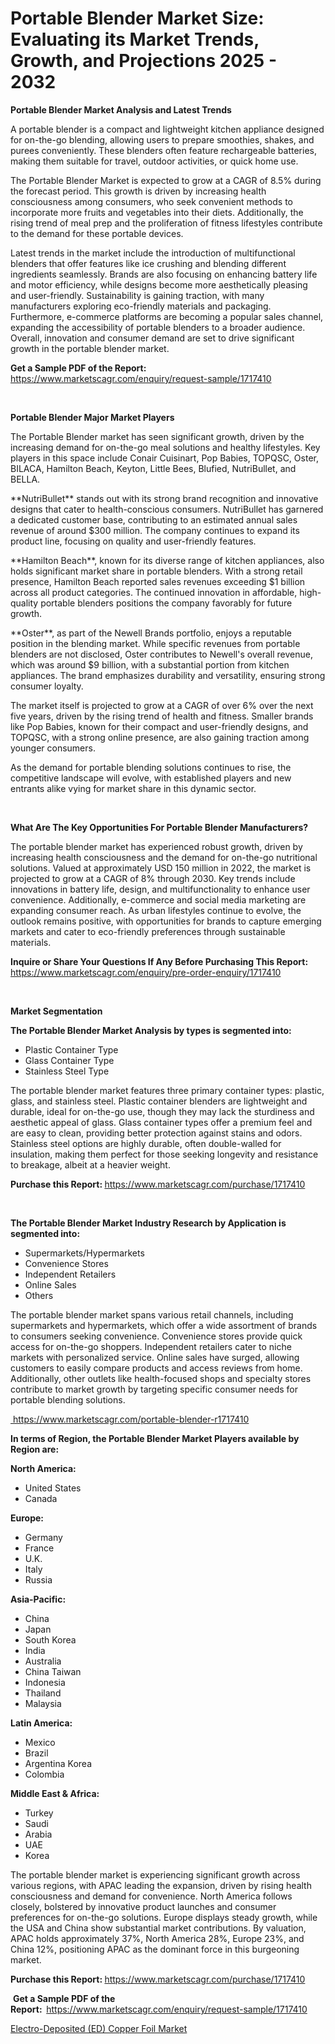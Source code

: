<p><h1>Portable Blender Market Size: Evaluating its Market Trends, Growth, and Projections 2025 - 2032</h1></p><p><strong>Portable Blender Market Analysis and Latest Trends</strong></p>
<p><p>A portable blender is a compact and lightweight kitchen appliance designed for on-the-go blending, allowing users to prepare smoothies, shakes, and purees conveniently. These blenders often feature rechargeable batteries, making them suitable for travel, outdoor activities, or quick home use.</p><p>The Portable Blender Market is expected to grow at a CAGR of 8.5% during the forecast period. This growth is driven by increasing health consciousness among consumers, who seek convenient methods to incorporate more fruits and vegetables into their diets. Additionally, the rising trend of meal prep and the proliferation of fitness lifestyles contribute to the demand for these portable devices.</p><p>Latest trends in the market include the introduction of multifunctional blenders that offer features like ice crushing and blending different ingredients seamlessly. Brands are also focusing on enhancing battery life and motor efficiency, while designs become more aesthetically pleasing and user-friendly. Sustainability is gaining traction, with many manufacturers exploring eco-friendly materials and packaging. Furthermore, e-commerce platforms are becoming a popular sales channel, expanding the accessibility of portable blenders to a broader audience. Overall, innovation and consumer demand are set to drive significant growth in the portable blender market.</p></p>
<p><strong>Get a Sample PDF of the Report:&nbsp;</strong> <a href="https://www.marketscagr.com/enquiry/request-sample/1717410?utm_campaign=3298&utm_medium=2&utm_source=Github&utm_content=ia&utm_term=05032025&utm_id=portable-blender">https://www.marketscagr.com/enquiry/request-sample/1717410</a></p>
<p>&nbsp;</p>
<p><strong>Portable Blender Major Market Players</strong></p>
<p><p>The Portable Blender market has seen significant growth, driven by the increasing demand for on-the-go meal solutions and healthy lifestyles. Key players in this space include Conair Cuisinart, Pop Babies, TOPQSC, Oster, BILACA, Hamilton Beach, Keyton, Little Bees, Blufied, NutriBullet, and BELLA.</p><p>**NutriBullet** stands out with its strong brand recognition and innovative designs that cater to health-conscious consumers. NutriBullet has garnered a dedicated customer base, contributing to an estimated annual sales revenue of around $300 million. The company continues to expand its product line, focusing on quality and user-friendly features.</p><p>**Hamilton Beach**, known for its diverse range of kitchen appliances, also holds significant market share in portable blenders. With a strong retail presence, Hamilton Beach reported sales revenues exceeding $1 billion across all product categories. The continued innovation in affordable, high-quality portable blenders positions the company favorably for future growth.</p><p>**Oster**, as part of the Newell Brands portfolio, enjoys a reputable position in the blending market. While specific revenues from portable blenders are not disclosed, Oster contributes to Newell's overall revenue, which was around $9 billion, with a substantial portion from kitchen appliances. The brand emphasizes durability and versatility, ensuring strong consumer loyalty.</p><p>The market itself is projected to grow at a CAGR of over 6% over the next five years, driven by the rising trend of health and fitness. Smaller brands like Pop Babies, known for their compact and user-friendly designs, and TOPQSC, with a strong online presence, are also gaining traction among younger consumers. </p><p>As the demand for portable blending solutions continues to rise, the competitive landscape will evolve, with established players and new entrants alike vying for market share in this dynamic sector.</p></p>
<p>&nbsp;</p>
<p><strong>What Are The Key Opportunities For Portable Blender Manufacturers?</strong></p>
<p><p>The portable blender market has experienced robust growth, driven by increasing health consciousness and the demand for on-the-go nutritional solutions. Valued at approximately USD 150 million in 2022, the market is projected to grow at a CAGR of 8% through 2030. Key trends include innovations in battery life, design, and multifunctionality to enhance user convenience. Additionally, e-commerce and social media marketing are expanding consumer reach. As urban lifestyles continue to evolve, the outlook remains positive, with opportunities for brands to capture emerging markets and cater to eco-friendly preferences through sustainable materials.</p></p>
<p><strong>Inquire or Share Your Questions If Any Before Purchasing This Report:</strong> <a href="https://www.marketscagr.com/enquiry/pre-order-enquiry/1717410?utm_campaign=3298&utm_medium=2&utm_source=Github&utm_content=ia&utm_term=05032025&utm_id=portable-blender">https://www.marketscagr.com/enquiry/pre-order-enquiry/1717410</a></p>
<p>&nbsp;</p>
<p><strong>Market Segmentation</strong></p>
<p><strong>The Portable Blender Market Analysis by types is segmented into:</strong></p>
<p><ul><li>Plastic Container Type</li><li>Glass Container Type</li><li>Stainless Steel Type</li></ul></p>
<p><p>The portable blender market features three primary container types: plastic, glass, and stainless steel. Plastic container blenders are lightweight and durable, ideal for on-the-go use, though they may lack the sturdiness and aesthetic appeal of glass. Glass container types offer a premium feel and are easy to clean, providing better protection against stains and odors. Stainless steel options are highly durable, often double-walled for insulation, making them perfect for those seeking longevity and resistance to breakage, albeit at a heavier weight.</p></p>
<p><strong>Purchase this Report:&nbsp;</strong><a href="https://www.marketscagr.com/purchase/1717410?utm_campaign=3298&utm_medium=2&utm_source=Github&utm_content=ia&utm_term=05032025&utm_id=portable-blender">https://www.marketscagr.com/purchase/1717410</a></p>
<p>&nbsp;</p>
<p><strong>The Portable Blender Market Industry Research by Application is segmented into:</strong></p>
<p><ul><li>Supermarkets/Hypermarkets</li><li>Convenience Stores</li><li>Independent Retailers</li><li>Online Sales</li><li>Others</li></ul></p>
<p><p>The portable blender market spans various retail channels, including supermarkets and hypermarkets, which offer a wide assortment of brands to consumers seeking convenience. Convenience stores provide quick access for on-the-go shoppers. Independent retailers cater to niche markets with personalized service. Online sales have surged, allowing customers to easily compare products and access reviews from home. Additionally, other outlets like health-focused shops and specialty stores contribute to market growth by targeting specific consumer needs for portable blending solutions.</p></p>
<p><a href="https://www.marketscagr.com/portable-blender-r1717410?utm_campaign=3298&utm_medium=2&utm_source=Github&utm_content=ia&utm_term=05032025&utm_id=portable-blender">&nbsp;https://www.marketscagr.com/portable-blender-r1717410</a></p>
<p><strong>In terms of Region, the Portable Blender Market Players available by Region are:</strong></p>
<p>
    <p> <strong> North America: </strong>
        <ul>
            <li>United States</li>
            <li>Canada</li>
        </ul>
        </p> 
    <p> <strong> Europe: </strong>
        <ul>
            <li>Germany</li>
            <li>France</li>
            <li>U.K.</li>
            <li>Italy</li>
            <li>Russia</li>
        </ul>
        </p> 
    <p> <strong> Asia-Pacific: </strong>
        <ul>
            <li>China</li>
            <li>Japan</li>
            <li>South Korea</li>
            <li>India</li>
            <li>Australia</li>
            <li>China Taiwan</li>
            <li>Indonesia</li>
            <li>Thailand</li>
            <li>Malaysia</li>
        </ul>
        </p> 
    <p> <strong> Latin America: </strong>
        <ul>
            <li>Mexico</li>
            <li>Brazil</li>
            <li>Argentina Korea</li>
            <li>Colombia</li>
        </ul>
        </p> 
    <p> <strong> Middle East & Africa: </strong>
        <ul>
            <li>Turkey</li>
            <li>Saudi</li>
            <li>Arabia</li>
            <li>UAE</li>
            <li>Korea</li>
        </ul>
    </p>
    </p>
<p><p>The portable blender market is experiencing significant growth across various regions, with APAC leading the expansion, driven by rising health consciousness and demand for convenience. North America follows closely, bolstered by innovative product launches and consumer preferences for on-the-go solutions. Europe displays steady growth, while the USA and China show substantial market contributions. By valuation, APAC holds approximately 37%, North America 28%, Europe 23%, and China 12%, positioning APAC as the dominant force in this burgeoning market.</p></p>
<p><strong>Purchase this Report: </strong><a href="https://www.marketscagr.com/purchase/1717410?utm_campaign=3298&utm_medium=2&utm_source=Github&utm_content=ia&utm_term=05032025&utm_id=portable-blender">https://www.marketscagr.com/purchase/1717410</a></p>
<p>&nbsp;<strong>Get a Sample PDF of the Report:&nbsp;&nbsp;</strong><a href="https://www.marketscagr.com/enquiry/request-sample/1717410?utm_campaign=3298&utm_medium=2&utm_source=Github&utm_content=ia&utm_term=05032025&utm_id=portable-blender">https://www.marketscagr.com/enquiry/request-sample/1717410</a></p>
<p><strong></strong></p>
<p><p><a href="https://github.com/merkinedry7b/Market-Research-Report-List-1/blob/main/electro-deposited-ed-copper-foil-market.md?utm_campaign=3298&utm_medium=2&utm_source=Github&utm_content=ia&utm_term=05032025&utm_id=portable-blender">Electro-Deposited (ED) Copper Foil Market</a></p></p>